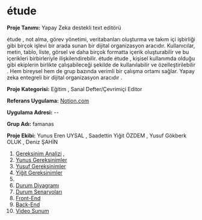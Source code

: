 # étude 
**Proje Tanımı:** Yapay Zeka destekli text editörü 

étude , not alma, görev yönetimi, veritabanları oluşturma ve takım içi işbirliği gibi birçok işlevi bir arada sunan bir dijital organizasyon aracıdır. Kullanıcılar, metin, tablo, liste, görsel ve daha birçok formatta içerik oluşturabilir ve bu içerikleri birbirleriyle ilişkilendirebilir. étude étude , kişisel kullanımda olduğu gibi ekiplerin birlikte çalışabileceği şekilde de kullanılabilir ve özelleştirilebilir . Hem bireysel hem de grup bazında verimli bir çalışma ortamı sağlar. Yapay zeka entegreli bir dijital organizasyon aracıdır .

**Proje Kategorisi:** Eğitim , Sanal Defter/Çevrimiçi Editor

**Referans Uygulama:** [Notion.com](https://www.notion.com/)

**Uygulama Adresi:** --

**Grup Adı:** famanas

**Proje Ekibi:** Yunus Eren UYSAL , Saadettin Yiğit ÖZDEM , Yusuf Gökberk OLUK , Deniz ŞAHİN 

1. [Gereksinim Analizi](Gereksinimler) ,
2. [Yunus Gereksinimler](YunusGereksinimler)
3. [Yusuf Gereksinimler](YusufGereksinimler.md)
4. [Yiğit Gereksinimler](YigitGereksinimler.md)
5. 
6. [Durum Diyagramı](Durum-Diyagramı.md)
7. [Durum Senaryoları](Durum-Senaryoları.md)
8. [Front-End](Front-End.md)
9. [Back-End](Back-End.md)
10. [Video Sunum](Sunum.md)
